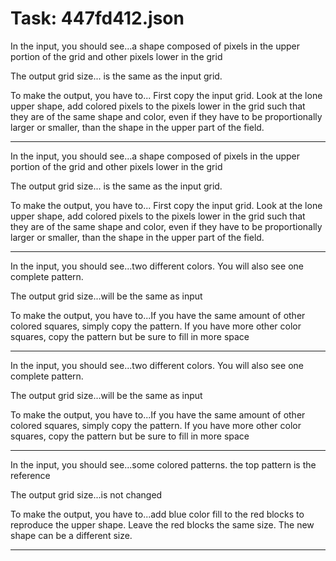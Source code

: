 # Task: 447fd412.json

In the input, you should see...a shape composed of pixels in the upper portion of the grid and other pixels lower in the grid

The output grid size... is the same as the input grid.

To make the output, you have to...  First copy the input grid.  Look at the lone upper shape, add colored pixels to the pixels lower in the grid such that they are of the same shape and color, even if they have to be proportionally larger or smaller, than the shape in the upper part of the field.

---

In the input, you should see...a shape composed of pixels in the upper portion of the grid and other pixels lower in the grid

The output grid size... is the same as the input grid.

To make the output, you have to...  First copy the input grid.  Look at the lone upper shape, add colored pixels to the pixels lower in the grid such that they are of the same shape and color, even if they have to be proportionally larger or smaller, than the shape in the upper part of the field.

---

In the input, you should see...two different colors. You will also see one complete pattern.

The output grid size...will be the same as input

To make the output, you have to...If you have the same amount of other colored squares, simply copy the pattern. If you have more other color squares, copy the pattern but be sure to fill in more space

---

In the input, you should see...two different colors. You will also see one complete pattern.

The output grid size...will be the same as input

To make the output, you have to...If you have the same amount of other colored squares, simply copy the pattern. If you have more other color squares, copy the pattern but be sure to fill in more space

---

In the input, you should see...some colored patterns. the top pattern is the reference

The output grid size...is not changed

To make the output, you have to...add blue color fill to the red blocks to reproduce the upper shape. Leave the red blocks the same size. The new shape can be a different size.

---

